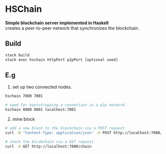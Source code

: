 # HSChain

<b> Simple blockchain server implemented in Haskell</b>  
creates a peer-to-peer network that synchronizes the blockchain.
## Build
```sh
stack build
stack exec hschain httpPort p2pPort [optional seed]
```

## E.g
1. set up two connected nodes.
```sh
hschain 7000 7001

# seed for bootstrapping a connection in a p2p network. 
hschain 8000 8001 localhost:7001
```

2. mine block
```sh
# add a new block to the blockchain via a POST request
curl -H "Content-Type: application/json" -X POST http://localhost:7000/block -d "{\"block\" : \"some data\"}"

# check the blcokchain via a GET request 
curl -X GET http://localhost:7000/chain
```